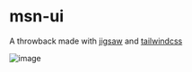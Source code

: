 # msn-ui

A throwback made with [jigsaw](https://jigsaw.tighten.com/) and [tailwindcss](https://tailwindcss.com/)

![image](https://user-images.githubusercontent.com/23427095/141339182-925a5e18-ddfe-4413-8e69-218078415e3e.png)
